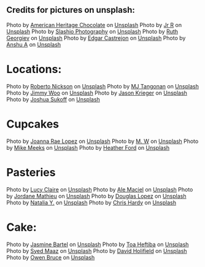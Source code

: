 ## Credits for pictures on unsplash:
Photo by <a href="https://unsplash.com/@americanheritagechocolate?utm_source=unsplash&utm_medium=referral&utm_content=creditCopyText">American Heritage Chocolate</a> on <a href="https://unsplash.com/images/food/cake?utm_source=unsplash&utm_medium=referral&utm_content=creditCopyText">Unsplash</a>
Photo by <a href="https://unsplash.com/@wachalala?utm_source=unsplash&utm_medium=referral&utm_content=creditCopyText">Jr R</a> on <a href="https://unsplash.com/images/food/cake?utm_source=unsplash&utm_medium=referral&utm_content=creditCopyText">Unsplash</a>
Photo by <a href="https://unsplash.com/@slashiophotography?utm_source=unsplash&utm_medium=referral&utm_content=creditCopyText">Slashio Photography</a> on <a href="https://unsplash.com/images/food/cake?utm_source=unsplash&utm_medium=referral&utm_content=creditCopyText">Unsplash</a>
Photo by <a href="https://unsplash.com/@ruthgeorgiev?utm_source=unsplash&utm_medium=referral&utm_content=creditCopyText">Ruth Georgiev</a> on <a href="https://unsplash.com/images/food/cake?utm_source=unsplash&utm_medium=referral&utm_content=creditCopyText">Unsplash</a>
Photo by <a href="https://unsplash.com/@edgarraw?utm_source=unsplash&utm_medium=referral&utm_content=creditCopyText">Edgar Castrejon</a> on <a href="https://unsplash.com/images/food/cake?utm_source=unsplash&utm_medium=referral&utm_content=creditCopyText">Unsplash</a>
  Photo by <a href="https://unsplash.com/@anshu18?utm_source=unsplash&utm_medium=referral&utm_content=creditCopyText">Anshu A</a> on <a href="https://unsplash.com/s/photos/baking?utm_source=unsplash&utm_medium=referral&utm_content=creditCopyText">Unsplash</a>
  # Locations:
  Photo by <a href="https://unsplash.com/@rpnickson?utm_source=unsplash&utm_medium=referral&utm_content=creditCopyText">Roberto Nickson</a> on <a href="https://unsplash.com/s/photos/los-angeles?utm_source=unsplash&utm_medium=referral&utm_content=creditCopyText">Unsplash</a>
  Photo by <a href="https://unsplash.com/@mjtangonan?utm_source=unsplash&utm_medium=referral&utm_content=creditCopyText">MJ Tangonan</a> on <a href="https://unsplash.com/s/photos/austin-texas?utm_source=unsplash&utm_medium=referral&utm_content=creditCopyText">Unsplash</a>
  Photo by <a href="https://unsplash.com/@woomantsing?utm_source=unsplash&utm_medium=referral&utm_content=creditCopyText">Jimmy Woo</a> on <a href="https://unsplash.com/s/photos/boston?utm_source=unsplash&utm_medium=referral&utm_content=creditCopyText">Unsplash</a>
  Photo by <a href="https://unsplash.com/@kriegs?utm_source=unsplash&utm_medium=referral&utm_content=creditCopyText">Jason Krieger</a> on <a href="https://unsplash.com/s/photos/manhattan?utm_source=unsplash&utm_medium=referral&utm_content=creditCopyText">Unsplash</a>
  Photo by <a href="https://unsplash.com/pt-br/@joshuas?utm_source=unsplash&utm_medium=referral&utm_content=creditCopyText">Joshua Sukoff</a> on <a href="https://unsplash.com/s/photos/aspen-colorado-city?utm_source=unsplash&utm_medium=referral&utm_content=creditCopyText">Unsplash</a>
  # Cupcakes
  Photo by <a href="https://unsplash.com/ko/@mrsjrlopez?utm_source=unsplash&utm_medium=referral&utm_content=creditCopyText">Joanna Rae Lopez</a> on <a href="https://unsplash.com/images/food/cupcake?utm_source=unsplash&utm_medium=referral&utm_content=creditCopyText">Unsplash</a>
  Photo by <a href="https://unsplash.com/pt-br/@mmw189?utm_source=unsplash&utm_medium=referral&utm_content=creditCopyText">M. W</a> on <a href="https://unsplash.com/images/food/cupcake?utm_source=unsplash&utm_medium=referral&utm_content=creditCopyText">Unsplash</a>
  Photo by <a href="https://unsplash.com/fr/@mikemeex?utm_source=unsplash&utm_medium=referral&utm_content=creditCopyText">Mike Meeks</a> on <a href="https://unsplash.com/images/food/cupcake?utm_source=unsplash&utm_medium=referral&utm_content=creditCopyText">Unsplash</a>
  Photo by <a href="https://unsplash.com/@the_modern_life_mrs?utm_source=unsplash&utm_medium=referral&utm_content=creditCopyText">Heather Ford</a> on <a href="https://unsplash.com/images/food/cupcake?utm_source=unsplash&utm_medium=referral&utm_content=creditCopyText">Unsplash</a>


  # Pasteries
  Photo by <a href="https://unsplash.com/@mslucyclaire?utm_source=unsplash&utm_medium=referral&utm_content=creditCopyText">Lucy Claire</a> on <a href="https://unsplash.com/images/food/cupcake?utm_source=unsplash&utm_medium=referral&utm_content=creditCopyText">Unsplash</a>
  Photo by <a href="https://unsplash.com/@alemacielg?utm_source=unsplash&utm_medium=referral&utm_content=creditCopyText">Ale Maciel</a> on <a href="https://unsplash.com/images/food/cake?utm_source=unsplash&utm_medium=referral&utm_content=creditCopyText">Unsplash</a>
  Photo by <a href="https://unsplash.com/@mat_graphik?utm_source=unsplash&utm_medium=referral&utm_content=creditCopyText">Jordane Mathieu</a> on <a href="https://unsplash.com/images/food/cake?utm_source=unsplash&utm_medium=referral&utm_content=creditCopyText">Unsplash</a>
  Photo by <a href="https://unsplash.com/@dougglaslopez?utm_source=unsplash&utm_medium=referral&utm_content=creditCopyText">Douglas Lopez</a> on <a href="https://unsplash.com/s/photos/chocolate-cake?orientation=landscape&utm_source=unsplash&utm_medium=referral&utm_content=creditCopyText">Unsplash</a>
  Photo by <a href="https://unsplash.com/@foxfox?utm_source=unsplash&utm_medium=referral&utm_content=creditCopyText">Natalia Y.</a> on <a href="https://unsplash.com/s/photos/pastry?orientation=landscape&utm_source=unsplash&utm_medium=referral&utm_content=creditCopyText">Unsplash</a>
  Photo by <a href="https://unsplash.com/@chrishardyphotography?utm_source=unsplash&utm_medium=referral&utm_content=creditCopyText">Chris Hardy</a> on <a href="https://unsplash.com/s/photos/pastry?orientation=landscape&utm_source=unsplash&utm_medium=referral&utm_content=creditCopyText">Unsplash</a>
  
  
  
  
  
  
  # Cake:
  Photo by <a href="https://unsplash.com/@jasminesky?utm_source=unsplash&utm_medium=referral&utm_content=creditCopyText">Jasmine Bartel</a> on <a href="https://unsplash.com/s/photos/cake?orientation=landscape&utm_source=unsplash&utm_medium=referral&utm_content=creditCopyText">Unsplash</a>
  Photo by <a href="https://unsplash.com/@heftiba?utm_source=unsplash&utm_medium=referral&utm_content=creditCopyText">Toa Heftiba</a> on <a href="https://unsplash.com/images/food/cake?utm_source=unsplash&utm_medium=referral&utm_content=creditCopyText">Unsplash</a>
  Photo by <a href="https://unsplash.com/it/@syedmaaz904?utm_source=unsplash&utm_medium=referral&utm_content=creditCopyText">Syed Maaz</a> on <a href="https://unsplash.com/s/photos/chocolate-cake?orientation=landscape&utm_source=unsplash&utm_medium=referral&utm_content=creditCopyText">Unsplash</a>
  Photo by <a href="https://unsplash.com/@davidholifield?utm_source=unsplash&utm_medium=referral&utm_content=creditCopyText">David Holifield</a> on <a href="https://unsplash.com/s/photos/chocolate-cake?orientation=landscape&utm_source=unsplash&utm_medium=referral&utm_content=creditCopyText">Unsplash</a>
  Photo by <a href="https://unsplash.com/@wenography?utm_source=unsplash&utm_medium=referral&utm_content=creditCopyText">Owen Bruce</a> on <a href="https://unsplash.com/s/photos/chocolate-cake?orientation=landscape&utm_source=unsplash&utm_medium=referral&utm_content=creditCopyText">Unsplash</a>
  
  
  
  